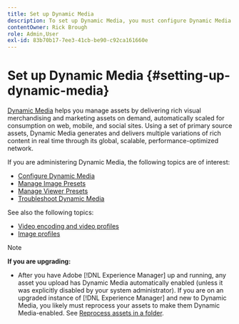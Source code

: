 ```yaml
---
title: Set up Dynamic Media
description: To set up Dynamic Media, you must configure Dynamic Media and manage image and viewer presets.
contentOwner: Rick Brough
role: Admin,User
exl-id: 83b70b17-7ee3-41cb-be90-c92ca161660e
---
```

# Set up Dynamic Media {#setting-up-dynamic-media}

[Dynamic Media](https://business.adobe.com/products/experience-manager/assets/dynamic-media.html) helps you manage assets by delivering rich visual merchandising and marketing assets on demand, automatically scaled for consumption on web, mobile, and social sites. Using a set of primary source assets, Dynamic Media generates and delivers multiple variations of rich content in real time through its global, scalable, performance-optimized network.

<!-- OBSOLETE UNTIL THE INTEGRATING SCENE7 TOPIC GETS A MAJOR UPDATE

>[!NOTE]
>
>This documentation describes Dynamic Media capabilites, which are integrated directly into [!DNL Experience Manager]. If you are using Dynamic Media Classic (previously called Scene7) integrated into [!DNL Experience Manager], see [Dynamic Media Classic integration documentation](/help/sites-cloud/administering/integrating-scene7.md).
>
>See [Dual Use Scenario](/help/sites-cloud/administering/integrating-scene7.md#dual-use-scenario) for times when you may want to use [!DNL Experience Manager] integrated with Dynamic Media Classic along with Dynamic Media.

-->

If you are administering Dynamic Media, the following topics are of interest:

* [Configure Dynamic Media](config-dm.md)
* [Manage Image Presets](managing-image-presets.md)
* [Manage Viewer Presets](managing-viewer-presets.md)
* [Troubleshoot Dynamic Media](troubleshoot-dm.md)

See also the following topics:

* [Video encoding and video profiles](video-profiles.md)
* [Image profiles](image-profiles.md)

>[!NOTE]
>
>**If you are upgrading:**
>
>* After you have Adobe [!DNL Experience Manager] up and running, any asset you upload has Dynamic Media automatically enabled (unless it was explicitly disabled by your system administrator). If you are on an upgraded instance of [!DNL Experience Manager] and new to Dynamic Media, you likely must reprocess your assets to make them Dynamic Media-enabled. See [Reprocess assets in a folder](/help/assets/dynamic-media/about-image-video-profiles.md#reprocessing-assets).
